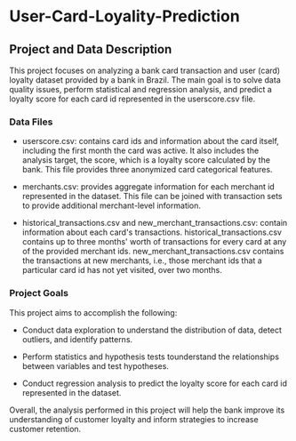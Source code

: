 # User-Card-Loyality-Prediction

## Project and Data Description
This project focuses on analyzing a bank card transaction and user (card) loyalty dataset provided by a bank in Brazil. The main goal is to solve data quality issues, perform statistical and regression analysis, and predict a loyalty score for each card id represented in the userscore.csv file.

### Data Files
  - userscore.csv: contains card ids and information about the card itself, including the first month the card was active. It also includes the analysis target, the score, which is a loyalty score calculated by the bank. This file provides three anonymized card categorical features.

  - merchants.csv: provides aggregate information for each merchant id represented in the dataset. This file can be joined with transaction sets to provide additional merchant-level information.

  - historical_transactions.csv and new_merchant_transactions.csv: contain information about each card's transactions. historical_transactions.csv contains up to three months' worth of transactions for every card at any of the provided merchant ids. new_merchant_transactions.csv contains the transactions at new merchants, i.e., those merchant ids that a particular card id has not yet visited, over two months.

### Project Goals
This project aims to accomplish the following:

  - Conduct data exploration to understand the distribution of data, detect outliers, and identify patterns.

  - Perform statistics and hypothesis tests tounderstand the relationships between variables and test hypotheses.

  - Conduct regression analysis to predict the loyalty score for each card id represented in the dataset.

Overall, the analysis performed in this project will help the bank improve its understanding of customer loyalty and inform strategies to increase customer retention.
